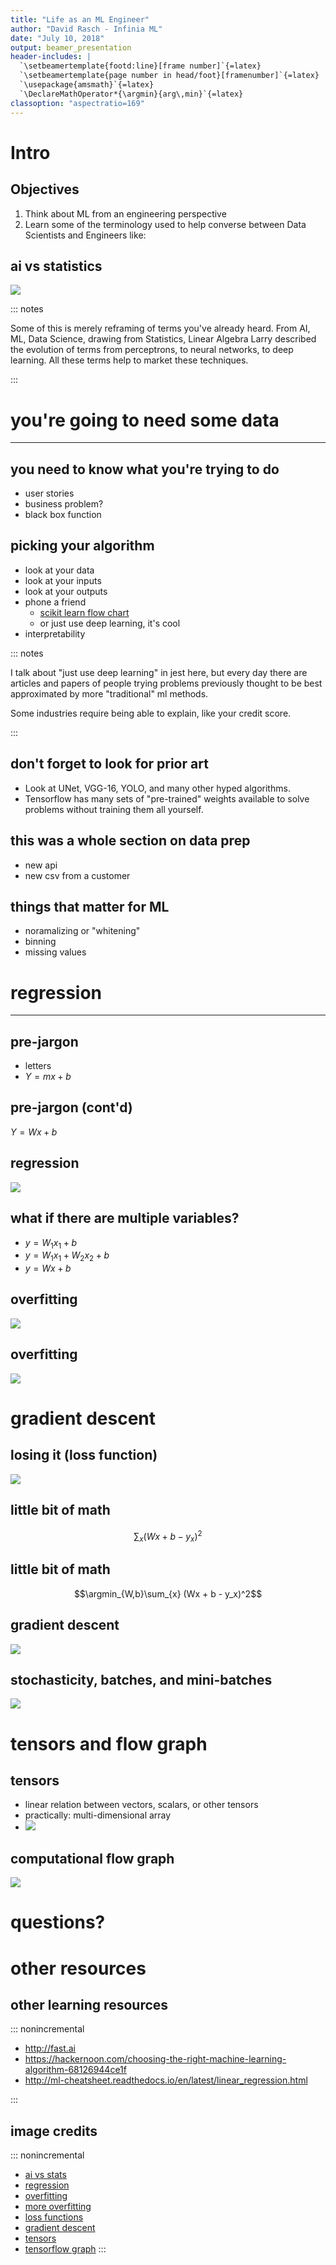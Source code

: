 ```yaml
---
title: "Life as an ML Engineer"
author: "David Rasch - Infinia ML"
date: "July 10, 2018"
output: beamer_presentation
header-includes: |
  `\setbeamertemplate{footd:line}[frame number]`{=latex}
  `\setbeamertemplate{page number in head/foot}[framenumber]`{=latex}
  `\usepackage{amsmath}`{=latex}
  `\DeclareMathOperator*{\argmin}{arg\,min}`{=latex}
classoption: "aspectratio=169"
---
```




# Intro


## Objectives

1. Think about ML from an engineering perspective
1. Learn some of the terminology used to help converse between Data Scientists and Engineers like:


## ai vs statistics

![](img/terms.jpg)


::: notes

Some of this is merely reframing of terms you've already heard. From AI, ML, Data Science, drawing from Statistics, Linear Algebra
Larry described the evolution of terms from perceptrons, to neural networks, to deep learning. All these terms help to market these techniques.

:::



# you're going to need some data

---

## you need to know what you're trying to do

- user stories
- business problem?
- black box function

## picking your algorithm

- look at your data
- look at your inputs
- look at your outputs
- phone a friend
    - [scikit learn flow chart](http://scikit-learn.org/stable/tutorial/machine_learning_map/index.html)
    - or just use deep learning, it's cool
- interpretability


::: notes

I talk about "just use deep learning" in jest here, but every day there are
articles and papers of people trying problems previously thought to be best
approximated by more "traditional" ml methods. 

Some industries require being able to explain, like your credit score.

:::

## don't forget to look for prior art 
- Look at UNet, VGG-16, YOLO, and many other hyped algorithms.
- Tensorflow has many sets of "pre-trained" weights available to solve problems
  without training them all yourself.


## this was a whole section on data prep

- new api
- new csv from a customer

## things that matter for ML
- noramalizing or "whitening"
- binning
- missing values




# regression

---

## pre-jargon

- letters
- $Y = mx + b$

## pre-jargon (cont'd)

$Y = Wx + b$



## regression
![](img/linear_regression.png)


## what if there are multiple variables?

- $y = W_1 x_1 + b$
- $y = W_1 x_1 + W_2 x_2 + b$ 
- $y = Wx + b$ 


## overfitting
![](img/overfit_medium.png)



## overfitting
![](img/300px-Overfitting_svg.svg.png)



# gradient descent


## losing it (loss function)
![](img/loss-image.png)



## little bit of math

$$\sum_{x} (Wx + b - y_x)^2$$

## little bit of math

$$\argmin_{W,b}\sum_{x} (Wx + b - y_x)^2$$

## gradient descent
![](img/gradient_descent.jpg)

## stochasticity, batches, and mini-batches
![](img/gradient_cover.PNG)




# tensors and flow graph

## tensors

- linear relation between vectors, scalars, or other tensors
- practically: multi-dimensional array
- ![](img/300px-Components_stress_tensor.svg.png)



## computational flow graph
![](img/tensorflow-intro-2017-7-638.jpg)

# questions?


# other resources

## other learning resources
::: nonincremental

- http://fast.ai
- https://hackernoon.com/choosing-the-right-machine-learning-algorithm-68126944ce1f
- http://ml-cheatsheet.readthedocs.io/en/latest/linear_regression.html

:::

## image credits

::: nonincremental
- [ai vs stats](https://twitter.com/phr999/status/1010146093600997376)
- [regression](https://en.wikipedia.org/wiki/Regression_analysis)
- [overfitting](https://medium.com/greyatom/what-is-underfitting-and-overfitting-in-machine-learning-and-how-to-deal-with-it-6803a989c76)
- [more overfitting](https://en.wikipedia.org/wiki/Overfitting)
- [loss functions](https://blog.algorithmia.com/introduction-to-loss-functions/)
- [gradient descent](https://www.experfy.com/blog/gradient-descent-algorithm-and-its-variants)
- [tensors](https://en.wikipedia.org/wiki/Tensor)
- [tensorflow graph](https://www.slideshare.net/alessiotonioni/tensorflow-intro-2017)
:::
